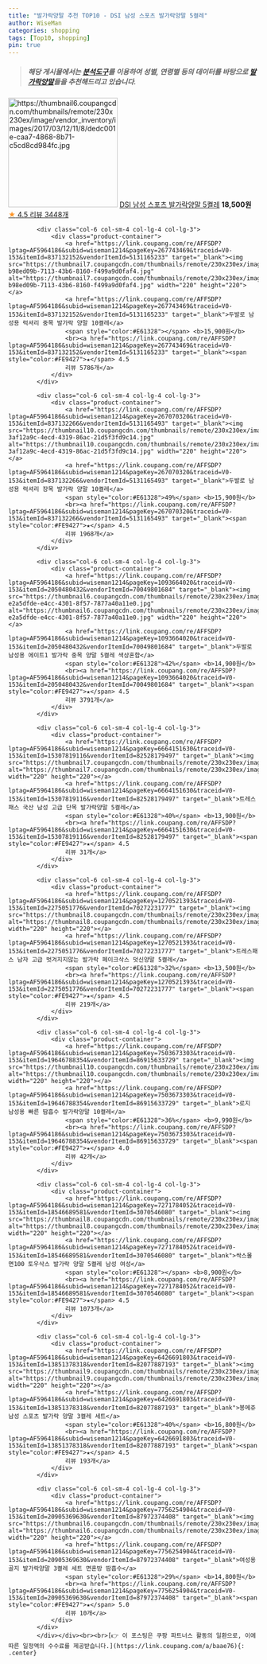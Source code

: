 ```yaml
---
title: "발가락양말 추천 TOP10 - DSI 남성 스포츠 발가락양말 5켤레"
author: WiseMan
categories: shopping
tags: [Top10, shopping]
pin: true
---
```


> ##### 해당 게시물에서는 [**분석도구**](https://itemscout.io/)를 이용하여 **성별**, **연령별** 등의 데이터를 바탕으로 [**발가락양말**](https://link.coupang.com/a/baae76)들을 추천해드리고 있습니다.
<div class="container"><div class="row">
            <div class="col-6 col-sm-4 col-lg-4 col-lg-3">
                <div class="product-container">
                    <a href="https://link.coupang.com/re/AFFSDP?lptag=AF5964186&subid=wiseman1214&pageKey=16633734&traceid=V0-153&itemId=67493071&vendorItemId=3108183844" target="_blank"><img src="https://thumbnail6.coupangcdn.com/thumbnails/remote/230x230ex/image/vendor_inventory/images/2017/03/12/11/8/dedc001e-caa7-4868-8b71-c5cd8cd984fc.jpg" alt="https://thumbnail6.coupangcdn.com/thumbnails/remote/230x230ex/image/vendor_inventory/images/2017/03/12/11/8/dedc001e-caa7-4868-8b71-c5cd8cd984fc.jpg" width="220" height="220"></a>
                    <a href="https://link.coupang.com/re/AFFSDP?lptag=AF5964186&subid=wiseman1214&pageKey=16633734&traceid=V0-153&itemId=67493071&vendorItemId=3108183844" target="_blank">DSI 남성 스포츠 발가락양말 5켤레</a>
                    <span style="color:#E61328"></span> <b>18,500원</b>
                    <br><a href="https://link.coupang.com/re/AFFSDP?lptag=AF5964186&subid=wiseman1214&pageKey=16633734&traceid=V0-153&itemId=67493071&vendorItemId=3108183844" target="_blank"><span style="color:#FE9427">★</span> 4.5
                    리뷰 3448개</a>
                </div>
            </div>
            
            <div class="col-6 col-sm-4 col-lg-4 col-lg-3">
                <div class="product-container">
                    <a href="https://link.coupang.com/re/AFFSDP?lptag=AF5964186&subid=wiseman1214&pageKey=267743469&traceid=V0-153&itemId=837132152&vendorItemId=5131165233" target="_blank"><img src="https://thumbnail7.coupangcdn.com/thumbnails/remote/230x230ex/image/retail/images/2979974706696610-b98ed09b-7113-43b6-8160-f499a9d0faf4.jpg" alt="https://thumbnail7.coupangcdn.com/thumbnails/remote/230x230ex/image/retail/images/2979974706696610-b98ed09b-7113-43b6-8160-f499a9d0faf4.jpg" width="220" height="220"></a>
                    <a href="https://link.coupang.com/re/AFFSDP?lptag=AF5964186&subid=wiseman1214&pageKey=267743469&traceid=V0-153&itemId=837132152&vendorItemId=5131165233" target="_blank">두발로 남성용 럭셔리 중목 발가락 양말 10켤레</a>
                    <span style="color:#E61328"></span> <b>15,900원</b>
                    <br><a href="https://link.coupang.com/re/AFFSDP?lptag=AF5964186&subid=wiseman1214&pageKey=267743469&traceid=V0-153&itemId=837132152&vendorItemId=5131165233" target="_blank"><span style="color:#FE9427">★</span> 4.5
                    리뷰 5786개</a>
                </div>
            </div>
            
            <div class="col-6 col-sm-4 col-lg-4 col-lg-3">
                <div class="product-container">
                    <a href="https://link.coupang.com/re/AFFSDP?lptag=AF5964186&subid=wiseman1214&pageKey=267070320&traceid=V0-153&itemId=837132266&vendorItemId=5131165493" target="_blank"><img src="https://thumbnail10.coupangcdn.com/thumbnails/remote/230x230ex/image/retail/images/2980068310322226-3af12a9c-4ecd-4319-86ac-21d5f3fd9c14.jpg" alt="https://thumbnail10.coupangcdn.com/thumbnails/remote/230x230ex/image/retail/images/2980068310322226-3af12a9c-4ecd-4319-86ac-21d5f3fd9c14.jpg" width="220" height="220"></a>
                    <a href="https://link.coupang.com/re/AFFSDP?lptag=AF5964186&subid=wiseman1214&pageKey=267070320&traceid=V0-153&itemId=837132266&vendorItemId=5131165493" target="_blank">두발로 남성용 럭셔리 장목 발가락 양말 10켤레</a>
                    <span style="color:#E61328">49%</span> <b>15,900원</b>
                    <br><a href="https://link.coupang.com/re/AFFSDP?lptag=AF5964186&subid=wiseman1214&pageKey=267070320&traceid=V0-153&itemId=837132266&vendorItemId=5131165493" target="_blank"><span style="color:#FE9427">★</span> 4.5
                    리뷰 1968개</a>
                </div>
            </div>
            
            <div class="col-6 col-sm-4 col-lg-4 col-lg-3">
                <div class="product-container">
                    <a href="https://link.coupang.com/re/AFFSDP?lptag=AF5964186&subid=wiseman1214&pageKey=1093664020&traceid=V0-153&itemId=2050480432&vendorItemId=70049801684" target="_blank"><img src="https://thumbnail6.coupangcdn.com/thumbnails/remote/230x230ex/image/retail/images/2978239103375792-e2a5dfde-e4cc-4301-8f57-7877a40a11e0.jpg" alt="https://thumbnail6.coupangcdn.com/thumbnails/remote/230x230ex/image/retail/images/2978239103375792-e2a5dfde-e4cc-4301-8f57-7877a40a11e0.jpg" width="220" height="220"></a>
                    <a href="https://link.coupang.com/re/AFFSDP?lptag=AF5964186&subid=wiseman1214&pageKey=1093664020&traceid=V0-153&itemId=2050480432&vendorItemId=70049801684" target="_blank">두발로 남성용 에이트1 발가락 중목 양말 5켤레 색상혼합</a>
                    <span style="color:#E61328">42%</span> <b>14,900원</b>
                    <br><a href="https://link.coupang.com/re/AFFSDP?lptag=AF5964186&subid=wiseman1214&pageKey=1093664020&traceid=V0-153&itemId=2050480432&vendorItemId=70049801684" target="_blank"><span style="color:#FE9427">★</span> 4.5
                    리뷰 3791개</a>
                </div>
            </div>
            
            <div class="col-6 col-sm-4 col-lg-4 col-lg-3">
                <div class="product-container">
                    <a href="https://link.coupang.com/re/AFFSDP?lptag=AF5964186&subid=wiseman1214&pageKey=6664151630&traceid=V0-153&itemId=15307819116&vendorItemId=82528179497" target="_blank"><img src="https://thumbnail7.coupangcdn.com/thumbnails/remote/230x230ex/image/vendor_inventory/3138/0fcc7e54af1e94f8b00c51eefaa63c06d5723069a2ac3437e9655af5e323.jpeg" alt="https://thumbnail7.coupangcdn.com/thumbnails/remote/230x230ex/image/vendor_inventory/3138/0fcc7e54af1e94f8b00c51eefaa63c06d5723069a2ac3437e9655af5e323.jpeg" width="220" height="220"></a>
                    <a href="https://link.coupang.com/re/AFFSDP?lptag=AF5964186&subid=wiseman1214&pageKey=6664151630&traceid=V0-153&itemId=15307819116&vendorItemId=82528179497" target="_blank">트레스패스 국산 남성 고급 단목 발가락양말 5켤레</a>
                    <span style="color:#E61328">40%</span> <b>13,900원</b>
                    <br><a href="https://link.coupang.com/re/AFFSDP?lptag=AF5964186&subid=wiseman1214&pageKey=6664151630&traceid=V0-153&itemId=15307819116&vendorItemId=82528179497" target="_blank"><span style="color:#FE9427">★</span> 4.5
                    리뷰 31개</a>
                </div>
            </div>
            
            <div class="col-6 col-sm-4 col-lg-4 col-lg-3">
                <div class="product-container">
                    <a href="https://link.coupang.com/re/AFFSDP?lptag=AF5964186&subid=wiseman1214&pageKey=1270521393&traceid=V0-153&itemId=2275051776&vendorItemId=70272231777" target="_blank"><img src="https://thumbnail8.coupangcdn.com/thumbnails/remote/230x230ex/image/vendor_inventory/9361/5a11735eb99bd8d7ca7d1f71dffd4f725920093447cf4855dc5e98a09522.jpg" alt="https://thumbnail8.coupangcdn.com/thumbnails/remote/230x230ex/image/vendor_inventory/9361/5a11735eb99bd8d7ca7d1f71dffd4f725920093447cf4855dc5e98a09522.jpg" width="220" height="220"></a>
                    <a href="https://link.coupang.com/re/AFFSDP?lptag=AF5964186&subid=wiseman1214&pageKey=1270521393&traceid=V0-153&itemId=2275051776&vendorItemId=70272231777" target="_blank">트레스패스 남자 고급 벗겨지지않는 발가락 페이크삭스 덧신양말 5켤레</a>
                    <span style="color:#E61328">32%</span> <b>13,500원</b>
                    <br><a href="https://link.coupang.com/re/AFFSDP?lptag=AF5964186&subid=wiseman1214&pageKey=1270521393&traceid=V0-153&itemId=2275051776&vendorItemId=70272231777" target="_blank"><span style="color:#FE9427">★</span> 4.5
                    리뷰 219개</a>
                </div>
            </div>
            
            <div class="col-6 col-sm-4 col-lg-4 col-lg-3">
                <div class="product-container">
                    <a href="https://link.coupang.com/re/AFFSDP?lptag=AF5964186&subid=wiseman1214&pageKey=7503673303&traceid=V0-153&itemId=19646788354&vendorItemId=86915633729" target="_blank"><img src="https://thumbnail10.coupangcdn.com/thumbnails/remote/230x230ex/image/vendor_inventory/a82d/713f720e65f5d0f737fed5e7d0399edb33510281e6f3a0133a08824734e1.jpg" alt="https://thumbnail10.coupangcdn.com/thumbnails/remote/230x230ex/image/vendor_inventory/a82d/713f720e65f5d0f737fed5e7d0399edb33510281e6f3a0133a08824734e1.jpg" width="220" height="220"></a>
                    <a href="https://link.coupang.com/re/AFFSDP?lptag=AF5964186&subid=wiseman1214&pageKey=7503673303&traceid=V0-153&itemId=19646788354&vendorItemId=86915633729" target="_blank">로지 남성용 빠른 땀흡수 발가락양말 10켤레</a>
                    <span style="color:#E61328">36%</span> <b>9,990원</b>
                    <br><a href="https://link.coupang.com/re/AFFSDP?lptag=AF5964186&subid=wiseman1214&pageKey=7503673303&traceid=V0-153&itemId=19646788354&vendorItemId=86915633729" target="_blank"><span style="color:#FE9427">★</span> 4.0
                    리뷰 42개</a>
                </div>
            </div>
            
            <div class="col-6 col-sm-4 col-lg-4 col-lg-3">
                <div class="product-container">
                    <a href="https://link.coupang.com/re/AFFSDP?lptag=AF5964186&subid=wiseman1214&pageKey=7271784052&traceid=V0-153&itemId=18546689581&vendorItemId=3070546080" target="_blank"><img src="https://thumbnail8.coupangcdn.com/thumbnails/remote/230x230ex/image/vendor_inventory/5a44/0ad576453df3cc3acabd1a03743a04b9f6ab26ce79d7325719f4659834fc.jpg" alt="https://thumbnail8.coupangcdn.com/thumbnails/remote/230x230ex/image/vendor_inventory/5a44/0ad576453df3cc3acabd1a03743a04b9f6ab26ce79d7325719f4659834fc.jpg" width="220" height="220"></a>
                    <a href="https://link.coupang.com/re/AFFSDP?lptag=AF5964186&subid=wiseman1214&pageKey=7271784052&traceid=V0-153&itemId=18546689581&vendorItemId=3070546080" target="_blank">싹스몰 면100 토우삭스 발가락 양말 5켤레 남성 여성</a>
                    <span style="color:#E61328"></span> <b>8,900원</b>
                    <br><a href="https://link.coupang.com/re/AFFSDP?lptag=AF5964186&subid=wiseman1214&pageKey=7271784052&traceid=V0-153&itemId=18546689581&vendorItemId=3070546080" target="_blank"><span style="color:#FE9427">★</span> 4.5
                    리뷰 1073개</a>
                </div>
            </div>
            
            <div class="col-6 col-sm-4 col-lg-4 col-lg-3">
                <div class="product-container">
                    <a href="https://link.coupang.com/re/AFFSDP?lptag=AF5964186&subid=wiseman1214&pageKey=6426691803&traceid=V0-153&itemId=13851378318&vendorItemId=82077887193" target="_blank"><img src="https://thumbnail9.coupangcdn.com/thumbnails/remote/230x230ex/image/vendor_inventory/422e/59d545823cb69b57cf02e405e14607b123ecfa9716d4c2fc950320be9b70.jpg" alt="https://thumbnail9.coupangcdn.com/thumbnails/remote/230x230ex/image/vendor_inventory/422e/59d545823cb69b57cf02e405e14607b123ecfa9716d4c2fc950320be9b70.jpg" width="220" height="220"></a>
                    <a href="https://link.coupang.com/re/AFFSDP?lptag=AF5964186&subid=wiseman1214&pageKey=6426691803&traceid=V0-153&itemId=13851378318&vendorItemId=82077887193" target="_blank">봉메쥬 남성 스포츠 발가락 양말 3켤레 세트</a>
                    <span style="color:#E61328">40%</span> <b>16,800원</b>
                    <br><a href="https://link.coupang.com/re/AFFSDP?lptag=AF5964186&subid=wiseman1214&pageKey=6426691803&traceid=V0-153&itemId=13851378318&vendorItemId=82077887193" target="_blank"><span style="color:#FE9427">★</span> 4.5
                    리뷰 193개</a>
                </div>
            </div>
            
            <div class="col-6 col-sm-4 col-lg-4 col-lg-3">
                <div class="product-container">
                    <a href="https://link.coupang.com/re/AFFSDP?lptag=AF5964186&subid=wiseman1214&pageKey=7756254904&traceid=V0-153&itemId=20905369630&vendorItemId=87972374408" target="_blank"><img src="https://thumbnail6.coupangcdn.com/thumbnails/remote/230x230ex/image/vendor_inventory/def1/cac0a2745875cba13bfb69eeeadd79b25b077ab65eb85b93f69cc210bfbd.jpg" alt="https://thumbnail6.coupangcdn.com/thumbnails/remote/230x230ex/image/vendor_inventory/def1/cac0a2745875cba13bfb69eeeadd79b25b077ab65eb85b93f69cc210bfbd.jpg" width="220" height="220"></a>
                    <a href="https://link.coupang.com/re/AFFSDP?lptag=AF5964186&subid=wiseman1214&pageKey=7756254904&traceid=V0-153&itemId=20905369630&vendorItemId=87972374408" target="_blank">여성용 골지 발가락양말 3켤레 세트 면혼방 땀흡수</a>
                    <span style="color:#E61328">29%</span> <b>14,800원</b>
                    <br><a href="https://link.coupang.com/re/AFFSDP?lptag=AF5964186&subid=wiseman1214&pageKey=7756254904&traceid=V0-153&itemId=20905369630&vendorItemId=87972374408" target="_blank"><span style="color:#FE9427">★</span> 5.0
                    리뷰 10개</a>
                </div>
            </div>
            </div></div><br><br>[👉 이 포스팅은 쿠팡 파트너스 활동의 일환으로, 이에 따른 일정액의 수수료를 제공받습니다.](https://link.coupang.com/a/baae76){: .center}